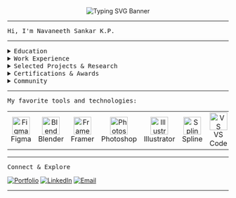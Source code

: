 <!-- Animated SVG Banner: UX + Data Science (Monospace Font) -->

<div align="center">
  <img src="https://readme-typing-svg.demolab.com?font=Fira+Mono&pause=1000&color=21B4F7&width=700&lines=[(UX)+%2B+(Data+Science)]+%3D+[Remarkable+Products];" alt="Typing SVG Banner" />
</div>

---

<tt>Hi, I'm Navaneeth Sankar K.P.</tt>

---

<details>
<summary><tt>Education</tt></summary>
<tt>
<ul>
<li>MIT Institute of Design, Pune (B.Des in User Experience Design, 2023–2027)</li>
<li>IIT Madras (B.S in Data Science & Applications, 2024–2028) (Parallel Degree)</li>
<li>Polygon School Of Design · THiNC Institute · CBSE (PCMB)</li>
</ul>
</tt>
</details>

<details>
<summary><tt>Work Experience</tt></summary>
<tt>
<ul>
<li>Perplexity – Strategic Growth Partner (2025–Present)</li>
<li>Wilson Wings – Founding UX Researcher (2025)</li>
<li>XIRCLS – B2B UX Design Intern (2024)</li>
<li>GreenBhumi – Co-head of Design (2024)</li>
<li>Design Tutor – Interaction, Motion, Graphics, Video (2024)</li>
<li>Entity Design Studio – Contractor (2020–2023)</li>
</ul>
</tt>
</details>

<details>
<summary><tt>Selected Projects & Research</tt></summary>
<tt>
<ul>
<li>Beyond the Turing Test: Authenticity of AI-generated qualitative data in HCI</li>
<li>ICoRD'25, FDE'24 IIT Conferences: AI/UX interplay, Full-Podium presentations</li>
<li>Logo Designs: ChemNotes, MathNotes, BioNotes, PhyNotes</li>
<li>Photography: Meatonz branding & product shoots</li>
</ul>
</tt>
</details>

<details>
<summary><tt>Certifications & Awards</tt></summary>
<tt>
<ul>
<li>3rd Place Product Design, Archcult (NIT Trichy)</li>
<li>Google UX Design (Foundations, Empathize, Wireframes)</li>
<li>Udemy: Blender3D & Substance Painter</li>
<li>Colorcode: Adobe Suite</li>
<li>EF SET: C2 Level English</li>
</ul>
</tt>
</details>

<details>
<summary><tt>Community</tt></summary>
<tt>
<ul>
<li>Google Maps Local Guide (150K+ views, 75+ contributions)</li>
<li>Quora Contributor: 200+ answers, 600K+ views</li>
</ul>
</tt>
</details>

---

<tt>My favorite tools and technologies:</tt>

<table>
  <tr>
    <td align="center"><img src="https://cdn.jsdelivr.net/gh/devicons/devicon/icons/figma/figma-original.svg" width="40" alt="Figma"/><br>Figma</td>
    <td align="center"><img src="https://cdn.jsdelivr.net/gh/devicons/devicon/icons/blender/blender-original.svg" width="40" alt="Blender"/><br>Blender</td>
    <td align="center"><img src="https://pbs.twimg.com/media/FuBpfeOaUAAOKsI.jpg" width="40" alt="Framer"/><br>Framer</td>
    <td align="center"><img src="https://upload.wikimedia.org/wikipedia/commons/thumb/a/af/Adobe_Photoshop_CC_icon.svg/500px-Adobe_Photoshop_CC_icon.svg.png" width="40" alt="Photoshop"/><br>Photoshop</td>
    <td align="center"><img src="https://upload.wikimedia.org/wikipedia/commons/thumb/f/fb/Adobe_Illustrator_CC_icon.svg/2101px-Adobe_Illustrator_CC_icon.svg.png" width="40" alt="Illustrator"/><br>Illustrator</td>
    <td align="center"><img src="https://spline.design/_next/image?url=%2F_next%2Fstatic%2Fmedia%2Fspline_logo.647803e0.png&w=128&q=75" width="40" alt="Spline"/><br>Spline</td>
    <td align="center"><img src="https://cdn.jsdelivr.net/gh/devicons/devicon/icons/vscode/vscode-original.svg" width="40" alt="VS Code"/><br>VS Code</td>
    <td align="center"><img src="https://cdn.jsdelivr.net/gh/devicons/devicon/icons/notion/notion-original.svg" width="40" alt="Notion"/><br>Notion</td>
    <td align="center"><img src="https://cdn.jsdelivr.net/gh/devicons/devicon/icons/html5/html5-original.svg" width="40" alt="HTML5"/><br>HTML5</td>
    <td align="center"><img src="https://cdn.jsdelivr.net/gh/devicons/devicon/icons/css3/css3-original.svg" width="40" alt="CSS3"/><br>CSS3</td>
    <td align="center"><img src="https://avatars.githubusercontent.com/u/21099005?s=280&v=4" width="40" alt="ProtoPie"/><br>ProtoPie</td>
    <td align="center"><img src="https://media.licdn.com/dms/image/v2/C4E0BAQFXRF_SIzwJaA/company-logo_200_200/company-logo_200_200/0/1673342998853/jittervideo_logo?e=2147483647&v=beta&t=JOj-iHN4FE-fVqFzPAeY4BOLoQHUnyMZRN1rXylH1dA" width="40" alt="Jitter"/><br>Jitter</td>
    <td align="center"><img src="https://cdn.jsdelivr.net/gh/devicons/devicon/icons/github/github-original.svg" width="40" alt="GitHub"/><br>GitHub</td>
    <td align="center"><img src="https://cdn.jsdelivr.net/gh/devicons/devicon/icons/javascript/javascript-original.svg" width="40" alt="JavaScript"/><br>JavaScript</td>
    <td align="center"><img src="https://cdn.jsdelivr.net/gh/devicons/devicon/icons/python/python-original.svg" width="40" alt="Python"/><br>Python</td>
    <td align="center"><img src="https://cdn.jsdelivr.net/gh/devicons/devicon/icons/androidstudio/androidstudio-original.svg" width="40" alt="Android Studio"/><br>Android Studio</td>
    <td align="center"><img src="https://cdn.jsdelivr.net/gh/devicons/devicon/icons/xcode/xcode-original.svg" width="40" alt="Xcode"/><br>Xcode</td>
    <td align="center"><img src="https://cdn.jsdelivr.net/gh/devicons/devicon/icons/swift/swift-original.svg" width="40" alt="Swift"/><br>Swift</td>
    <td align="center"><img src="https://cdn.jsdelivr.net/gh/devicons/devicon/icons/slack/slack-original.svg" width="40" alt="Slack"/><br>Slack</td>
  </tr>
</table>

---

<tt>Connect & Explore</tt>

[![Portfolio](https://img.shields.io/badge/Portfolio-be.net/navaneethsankar-purple?logo=behance&logoColor=white)](https://be.net/navaneethsankar)
[![LinkedIn](https://img.shields.io/badge/LinkedIn-Navaneeth%20Sankar%20K.P-blue?logo=linkedin)](https://linkedin.com/in/navaneeth-sankar-k-p)
[![Email](https://img.shields.io/badge/Email-nave.ethan1337%40gmail.com-red?logo=gmail)](mailto:nave.ethan1337@gmail.com)

---
